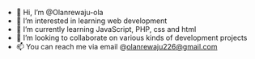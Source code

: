 - 👋 Hi, I’m @Olanrewaju-ola
- 👀 I’m interested in learning web development
- 🌱 I’m currently learning JavaScript, PHP, css and html
- 💞️ I’m looking to collaborate on various kinds of development projects
- 📫 You can reach me via email @olanrewaju226@gmail.com

<!---
Olanrewaju-ola/Olanrewaju-ola is a ✨ special ✨ repository because its `README.md` (this file) appears on your GitHub profile.
You can click the Preview link to take a look at your changes.
--->
